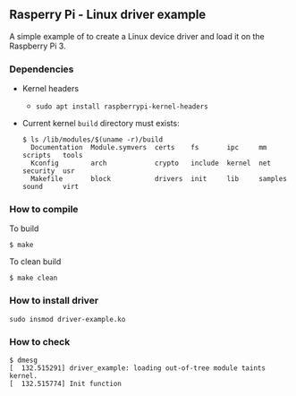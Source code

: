 ## Rasperry Pi - Linux driver example
A simple example of to create a Linux device driver and load it on the Raspberry Pi 3.

### Dependencies

- Kernel headers
  - `sudo apt install raspberrypi-kernel-headers`

- Current kernel `build` directory must exists:
  ```
  $ ls /lib/modules/$(uname -r)/build
    Documentation  Module.symvers  certs    fs       ipc     mm       scripts   tools
    Kconfig        arch            crypto   include  kernel  net      security  usr
    Makefile       block           drivers  init     lib     samples  sound     virt
  ```

### How to compile
To build
```
$ make
```
To clean build

```
$ make clean
```
### How to install driver

```
sudo insmod driver-example.ko
```

### How to check

```
$ dmesg
[  132.515291] driver_example: loading out-of-tree module taints kernel.
[  132.515774] Init function
```